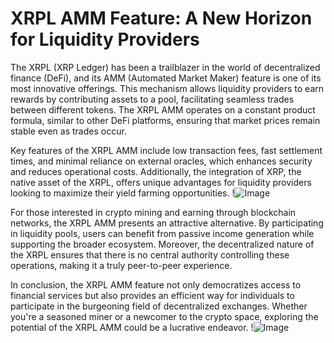 # XRPL AMM Feature: A New Horizon for Liquidity Providers

The XRPL (XRP Ledger) has been a trailblazer in the world of decentralized finance (DeFi), and its AMM (Automated Market Maker) feature is one of its most innovative offerings. This mechanism allows liquidity providers to earn rewards by contributing assets to a pool, facilitating seamless trades between different tokens. The XRPL AMM operates on a constant product formula, similar to other DeFi platforms, ensuring that market prices remain stable even as trades occur.

Key features of the XRPL AMM include low transaction fees, fast settlement times, and minimal reliance on external oracles, which enhances security and reduces operational costs. Additionally, the integration of XRP, the native asset of the XRPL, offers unique advantages for liquidity providers looking to maximize their yield farming opportunities. !![Image](https://github.com/user-attachments/assets/057c907c-805e-4310-a052-f5031067f3de)

For those interested in crypto mining and earning through blockchain networks, the XRPL AMM presents an attractive alternative. By participating in liquidity pools, users can benefit from passive income generation while supporting the broader ecosystem. Moreover, the decentralized nature of the XRPL ensures that there is no central authority controlling these operations, making it a truly peer-to-peer experience.

In conclusion, the XRPL AMM feature not only democratizes access to financial services but also provides an efficient way for individuals to participate in the burgeoning field of decentralized exchanges. Whether you're a seasoned miner or a newcomer to the crypto space, exploring the potential of the XRPL AMM could be a lucrative endeavor. !![Image](https://github.com/user-attachments/assets/057c907c-805e-4310-a052-f5031067f3de)